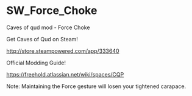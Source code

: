 # SW_Force_Choke
Caves of qud mod - Force Choke

Get Caves of Qud on Steam!

http://store.steampowered.com/app/333640

Official Modding Guide!

https://freehold.atlassian.net/wiki/spaces/CQP

Note:
Maintaining the Force gesture will losen your tightened carapace.
